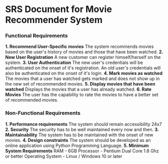 # SRS Document for Movie Recommender System

### Functional Requirements
**1. Recommend User-Specific movies**
The system recommends movies based on the user's history of movies and those that have been watched.
**2. New User Registration**
A new customer can register himself/herself on the system.
**3. User Authentication**
The new user's credentials will be authenticated on the onset of it's registration.
An old user's credentials will also be authenticated on the onset of it's login.
**4. Mark movies as watched**
The movies that a user has watched gets marked and does not show up in the new set of recommended movies.
**5. Display movies that have been watched**
Displays the movies that a user has already watched.
**6. Rate Movies**
The user has the capability to rate the movies to have a better set of recommended movies.


### Non-Functional Requirements
**1. Performance requirements**
The system should remain accessibility 24x7
**2. Security**
The security has to be well maintained every now and then.
**3. Maintainability**
The system has to be maintained with the onset of new movies.
**4. Design constraints**
The system should be developed as an online application using Python Programming Language.
**5. Minimum System Requirements**
RAM - 6GB
Processor -  Pentium Dual Core 1.8 Ghz or better
Operating System - Linux / Windows 10 or later
